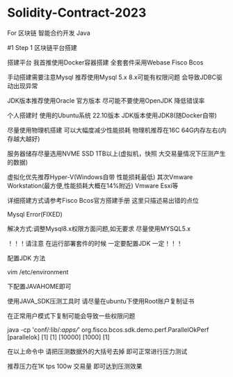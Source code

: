 # Solidity-Contract-2023
For 
区块链 智能合约开发 Java

#1 Step 1 区块链平台搭建

搭建平台 我首推使用Docker容器搭建  全套套件采用Webase Fisco Bcos

手动搭建需要注意Mysql 推荐使用Mysql 5.x 8.x可能有权限问题 会导致JDBC驱动出现异常

JDK版本推荐使用Oracle 官方版本 尽可能不要使用OpenJDK 降低错误率

个人搭建时 使用的Ubuntu系统 22.10版本  JDK版本使用JDK8(随Docker自带) 

尽量使用物理机搭建 可以大幅度减少性能损耗 物理机推荐在16C 64G内存左右(内存越大越好) 

服务器储存尽量选用NVME SSD 1TB以上(虚拟机，快照 大交易量情况下压测产生的数据)

虚拟化优先推荐Hyper-V(Windows自带 性能损耗最低) 其次Vmware Workstation(最方便,性能损耗大概在14%附近) Vmware Esxi等

详细搭建方式请参考Fisco Bcos官方搭建手册 这里只描述易出错的点位


Mysql Error(FIXED)

解决方式:调整Mysql8.x权限方面问题,如无要求 尽量使用MYSQL5.x 

！！！请注意 在运行部署套件的时候 一定要配置JDK 一定！！！

配置JDK 方法 

vim /etc/environment

下配置JAVAHOME即可 

使用JAVA_SDK压测工具时 请尽量在ubuntu下使用Root账户复制证书

在正常用户模式下复制可能会导致一些权限问题

java -cp 'conf/:lib/*:apps/*' org.fisco.bcos.sdk.demo.perf.ParallelOkPerf [parallelok] [1] [1] [10000] [1000] [1]

在以上命令中 请把压测数据外的大括号去掉 即可正常进行压力测试 

推荐压力在1K tps  100w 交易量 即可达到压测效果





